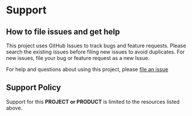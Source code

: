 
# Support

## How to file issues and get help  

This project uses GitHub Issues to track bugs and feature requests. Please search the existing 
issues before filing new issues to avoid duplicates.  For new issues, file your bug or 
feature request as a new Issue.

For help and questions about using this project, please [file an issue](https://github.com/ManciniLorenzo/ManciniLorenzo.github.io/issues/new)

## Support Policy  

Support for this **PROJECT or PRODUCT** is limited to the resources listed above.

